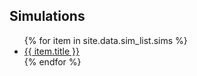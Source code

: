 <h2>Simulations</h2>
<ul>
   {% for item in site.data.sim_list.sims %}
      <li><a href="{{ item.url }}">{{ item.title }}</a></li>
   {% endfor %}
</ul>

